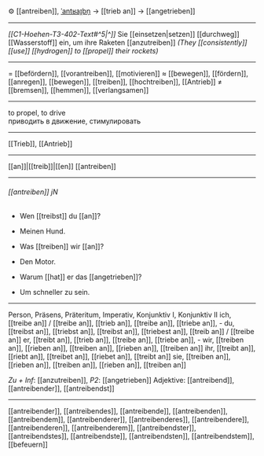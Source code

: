 ⚙️ [[antreiben]], [ˈantʁaɪ̯bn̩](https://youglish.com/pronounce/antreiben/german) → [[trieb an]] → [[angetrieben]]

---

*[[C1-Hoehen-T3-402-Text#^5|^]]* Sie [[einsetzen|setzen]] [[durchweg]] [[Wasserstoff]] ein, um ihre Raketen [[anzutreiben]]
*(They [[consistently]] [[use]] [[hydrogen]] to [[propel]] their rockets)*

---
= [[befördern]], [[vorantreiben]], [[motivieren]]
≈ [[bewegen]], [[fördern]], [[anregen]], [[bewegen]], [[treiben]], [[hochtreiben]], [[Antrieb]]
≠ [[bremsen]], [[hemmen]], [[verlangsamen]]

---
to propel, to drive  
приводить в движение, стимулировать

---
[[Trieb]], [[Antrieb]]

---
[[an]]|[[treib]]|[[en]]
[[antreiben]]


---
###### [[antreiben]] jN
- Wen [[treibst]] du [[an]]?
- Meinen Hund.

- Was [[treiben]] wir [[an]]?
- Den Motor.

- Warum [[hat]] er das [[angetrieben]]?
- Um schneller zu sein.

---
Person, Präsens, Präteritum, Imperativ, Konjunktiv I, Konjunktiv II
ich, [[treibe an]] / [[treibe an]], [[trieb an]], [[treibe an]], [[triebe an]], -
du, [[treibst an]], [[triebst an]], [[treibst an]], [[triebest an]], [[treib an]] / [[treibe an]]
er, [[treibt an]], [[trieb an]], [[treibe an]], [[triebe an]], -
wir, [[treiben an]], [[rieben an]], [[treiben an]], [[rieben an]], [[treiben an]]
ihr, [[treibt an]], [[riebt an]], [[treibet an]], [[riebet an]], [[treibt an]]
sie, [[treiben an]], [[rieben an]], [[treiben an]], [[rieben an]], [[treiben an]]

*Zu + Inf*: [[anzutreiben]], *P2*: [[angetrieben]]
Adjektive: [[antreibend]], [[antreibender]], [[antreibendst]]

---
[[antreibender]], [[antreibendes]], [[antreibende]], [[antreibenden]], [[antreibendem]], [[antreibenderer]], [[antreibenderes]], [[antreibendere]], [[antreibenderen]], [[antreibenderem]], [[antreibendster]], [[antreibendstes]], [[antreibendste]], [[antreibendsten]], [[antreibendstem]], [[befeuern]]
